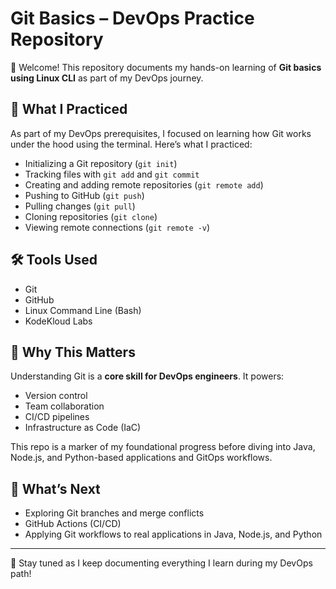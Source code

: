 # Git Basics – DevOps Practice Repository

👋 Welcome! This repository documents my hands-on learning of **Git basics using Linux CLI** as part of my DevOps journey.

## 🧠 What I Practiced

As part of my DevOps prerequisites, I focused on learning how Git works under the hood using the terminal. Here’s what I practiced:

- Initializing a Git repository (`git init`)
- Tracking files with `git add` and `git commit`
- Creating and adding remote repositories (`git remote add`)
- Pushing to GitHub (`git push`)
- Pulling changes (`git pull`)
- Cloning repositories (`git clone`)
- Viewing remote connections (`git remote -v`)

## 🛠️ Tools Used

- Git
- GitHub
- Linux Command Line (Bash)
- KodeKloud Labs

## 📌 Why This Matters

Understanding Git is a **core skill for DevOps engineers**. It powers:
- Version control
- Team collaboration
- CI/CD pipelines
- Infrastructure as Code (IaC)

This repo is a marker of my foundational progress before diving into Java, Node.js, and Python-based applications and GitOps workflows.

## 🚀 What’s Next

- Exploring Git branches and merge conflicts
- GitHub Actions (CI/CD)
- Applying Git workflows to real applications in Java, Node.js, and Python

---

📅 Stay tuned as I keep documenting everything I learn during my DevOps path!
